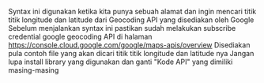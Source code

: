 Syntax ini digunakan ketika kita punya sebuah alamat dan ingin mencari titik titik longitude dan latitude dari Geocoding API yang disediakan oleh Google
Sebelum menjalankan syntax ini pastikan sudah melakukan subscribe credential google geocoding API di halaman https://console.cloud.google.com/google/maps-apis/overview
Disediakan pula contoh file yang akan dicari titik titik longitude dan latitude nya
Jangan lupa install library yang digunakan dan ganti "Kode API" yang dimiliki masing-masing
